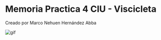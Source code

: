 # Memoria Practica 4 CIU - Viscicleta
 Creado por Marco Nehuen Hernández Abba

![gif](https://user-images.githubusercontent.com/47418876/158081196-1479c97d-8f6e-4849-a320-8c04ca23eadb.gif)
